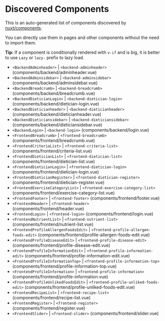 # Discovered Components

This is an auto-generated list of components discovered by [nuxt/components](https://github.com/nuxt/components).

You can directly use them in pages and other components without the need to import them.

**Tip:** If a component is conditionally rendered with `v-if` and is big, it is better to use `Lazy` or `lazy-` prefix to lazy load.

- `<BackendAdminheader>` | `<backend-adminheader>` (components/backend/adminheader.vue)
- `<BackendAdminsidebar>` | `<backend-adminsidebar>` (components/backend/adminsidebar.vue)
- `<BackendBreadcrumb>` | `<backend-breadcrumb>` (components/backend/breadcrumb.vue)
- `<BackendDieticianLogin>` | `<backend-dietician-login>` (components/backend/dietician-login.vue)
- `<BackendDieticianheader>` | `<backend-dieticianheader>` (components/backend/dieticianheader.vue)
- `<BackendDieticiansidebar>` | `<backend-dieticiansidebar>` (components/backend/dieticiansidebar.vue)
- `<BackendLogin>` | `<backend-login>` (components/backend/login.vue)
- `<FrontendBreadcrumb>` | `<frontend-breadcrumb>` (components/frontend/breadcrumb.vue)
- `<FrontendCriteriaList>` | `<frontend-criteria-list>` (components/frontend/criteria-list.vue)
- `<FrontendDieticianList>` | `<frontend-dietician-list>` (components/frontend/dietician-list.vue)
- `<FrontendDieticianLogin>` | `<frontend-dietician-login>` (components/frontend/dietician-login.vue)
- `<FrontendDieticianRegister>` | `<frontend-dietician-register>` (components/frontend/dietician-register.vue)
- `<FrontendExerciseCategoryList>` | `<frontend-exercise-category-list>` (components/frontend/exercise-category-list.vue)
- `<FrontendFooter>` | `<frontend-footer>` (components/frontend/footer.vue)
- `<FrontendHeader>` | `<frontend-header>` (components/frontend/header.vue)
- `<FrontendLogin>` | `<frontend-login>` (components/frontend/login.vue)
- `<FrontendNutrientList>` | `<frontend-nutrient-list>` (components/frontend/nutrient-list.vue)
- `<FrontendProfileAllergenFoodsEdit>` | `<frontend-profile-allergen-foods-edit>` (components/frontend/profile-allergen-foods-edit.vue)
- `<FrontendProfileDiseaseEdit>` | `<frontend-profile-disease-edit>` (components/frontend/profile-disease-edit.vue)
- `<FrontendProfileInformationEdit>` | `<frontend-profile-information-edit>` (components/frontend/profile-information-edit.vue)
- `<FrontendProfileInformationTop>` | `<frontend-profile-information-top>` (components/frontend/profile-information-top.vue)
- `<FrontendProfileInformation>` | `<frontend-profile-information>` (components/frontend/profile-information.vue)
- `<FrontendProfileUnlikedFoodsEdit>` | `<frontend-profile-unliked-foods-edit>` (components/frontend/profile-unliked-foods-edit.vue)
- `<FrontendRecipeList>` | `<frontend-recipe-list>` (components/frontend/recipe-list.vue)
- `<FrontendRegister>` | `<frontend-register>` (components/frontend/register.vue)
- `<FrontendSlider>` | `<frontend-slider>` (components/frontend/slider.vue)
